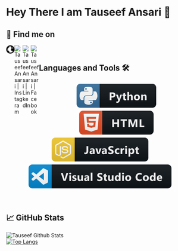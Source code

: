 # Hey There I am Tauseef Ansari 👋

## &#129309; Find me on
[<img align="left" alt="tauseefansari.github.io" width="22px" src="https://raw.githubusercontent.com/iconic/open-iconic/master/svg/globe.svg" />](https://tauseefansari.github.io/)
[<img align="left" alt="Tauseef Ansari | Instagram" width="22px" src="https://cdn.jsdelivr.net/npm/simple-icons@v3/icons/instagram.svg" />](https://www.instagram.com/tauseef__ansari)
[<img align="left" alt="Tauseef Ansari | LinkedIn" width="22px" src="https://cdn.jsdelivr.net/npm/simple-icons@v3/icons/linkedin.svg" />](https://www.linkedin.com/in/tauseef-ansari-02b6081ab)
[<img align="left" alt="Tauseef Ansari | Facebook" width="22px" src="https://cdn.jsdelivr.net/npm/simple-icons@v3/icons/facebook.svg" />](https://www.facebook.com/tauseef51)
<br>

##  Languages and Tools 🛠️

<p align="center">
  <img src="https://raw.githubusercontent.com/8bithemant/8bithemant/master/svg/dev/languages/python.svg" alt="Twitter" style="vertical-align:top; margin:4px">
 <img src="https://raw.githubusercontent.com/8bithemant/8bithemant/master/svg/dev/languages/html.svg" alt="Twitter" style="vertical-align:top; margin:4px">
 <img src="https://raw.githubusercontent.com/8bithemant/8bithemant/master/svg/dev/languages/js.svg" alt="Twitter" style="vertical-align:top; margin:4px">
 <img src="https://raw.githubusercontent.com/8bithemant/8bithemant/master/svg/dev/tools/visualstudio_code.svg" alt="Twitter" style="vertical-align:top; margin:4px">
</p>
<br>

## &#x1f4c8; GitHub Stats

![Tauseef Github Stats](https://github-readme-stats.vercel.app/api?username=tauseefansari&show_icons=true&theme=radical)
<br>
[![Top Langs](https://github-readme-stats.vercel.app/api/top-langs/?username=tauseefansari&layout=compact&theme=radical)](https://github.com/anuraghazra/github-readme-stats)

<!--
**tauseefansari/tauseefansari** is a ✨ _special_ ✨ repository because its `README.md` (this file) appears on your GitHub profile.

Here are some ideas to get you started:

- 🔭 I’m currently working on ...
- 🌱 I’m currently learning ...
- 👯 I’m looking to collaborate on ...
- 🤔 I’m looking for help with ...
- 💬 Ask me about ...
- 📫 How to reach me: ...
- 😄 Pronouns: ...
- ⚡ Fun fact: ...
-->
